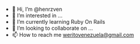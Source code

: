 - 👋 Hi, I’m @henrzven
- 👀 I’m interested in ...
- 🌱 I’m currently learning Ruby On Rails
- 💞️ I’m looking to collaborate on ...
- 📫 How to reach me weritovenezuela@gmail.com

<!---
henrzven/henrzven is a ✨ special ✨ repository because its `README.md` (this file) appears on your GitHub profile.
You can click the Preview link to take a look at your changes.
--->
